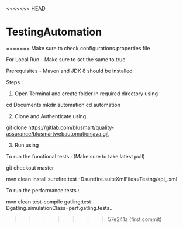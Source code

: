 <<<<<<< HEAD
# TestingAutomation
=======
Make sure to check configurations.properties file

For Local Run - Make sure to set the same to true

Prerequisites - Maven and JDK 8 should be installed

Steps :

1. Open Terminal and create folder in required directory using

cd Documents
mkdir automation
cd automation

2. Clone and Authenticate using

git clone https://gitlab.com/blusmart/quality-assurance/blusmartwebautomationjava.git

3. Run using

To run the functional tests : (Make sure to take latest pull)

git checkout master

mvn clean install surefire:test -Dsurefire.suiteXmlFiles=Testng/api_<project>.xml

To run the performance tests :

mvn clean test-compile gatling:test -Dgatling.simulationClass=perf.gatling.tests.<directoryOfProject>.<simulationClass>

>>>>>>> 57e241a (first commit)
